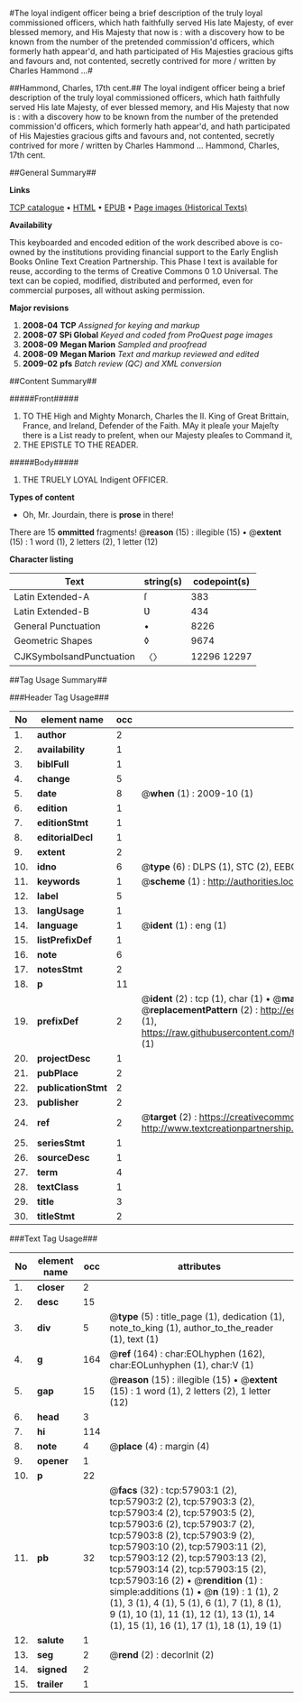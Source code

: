 #The loyal indigent officer being a brief description of the truly loyal commissioned officers, which hath faithfully served His late Majesty, of ever blessed memory, and His Majesty that now is : with a discovery how to be known from the number of the pretended commission'd officers, which formerly hath appear'd, and hath participated of His Majesties gracious gifts and favours and, not contented, secretly contrived for more / written by Charles Hammond ...#

##Hammond, Charles, 17th cent.##
The loyal indigent officer being a brief description of the truly loyal commissioned officers, which hath faithfully served His late Majesty, of ever blessed memory, and His Majesty that now is : with a discovery how to be known from the number of the pretended commission'd officers, which formerly hath appear'd, and hath participated of His Majesties gracious gifts and favours and, not contented, secretly contrived for more / written by Charles Hammond ...
Hammond, Charles, 17th cent.

##General Summary##

**Links**

[TCP catalogue](http://www.ota.ox.ac.uk/tcp/)  • 
[HTML](http://tei.it.ox.ac.uk/tcp/Texts-HTML/free/A45/A45382.html)  • 
[EPUB](http://tei.it.ox.ac.uk/tcp/Texts-EPUB/free/A45/A45382.epub) • 
[Page images (Historical Texts)](https://data.historicaltexts.jisc.ac.uk/view?pubId=eebo-12261127e&pageId=eebo-12261127e-57903-1)

**Availability**

This keyboarded and encoded edition of the
	       work described above is co-owned by the institutions
	       providing financial support to the Early English Books
	       Online Text Creation Partnership. This Phase I text is
	       available for reuse, according to the terms of Creative
	       Commons 0 1.0 Universal. The text can be copied,
	       modified, distributed and performed, even for
	       commercial purposes, all without asking permission.

**Major revisions**

1. __2008-04__ __TCP__ *Assigned for keying and markup*
1. __2008-07__ __SPi Global__ *Keyed and coded from ProQuest page images*
1. __2008-09__ __Megan Marion__ *Sampled and proofread*
1. __2008-09__ __Megan Marion__ *Text and markup reviewed and edited*
1. __2009-02__ __pfs__ *Batch review (QC) and XML conversion*

##Content Summary##

#####Front#####

1. TO THE High and Mighty Monarch, Charles the II. King of Great Brittain, France, and Ireland, Defender of the Faith.
MAy it pleaſe your Majeſty there is a List ready to preſent, when our Majesty pleaſes to Command it,
1. THE EPISTLE TO THE READER.

#####Body#####

1. THE TRUELY LOYAL Indigent OFFICER.

**Types of content**

  * Oh, Mr. Jourdain, there is **prose** in there!

There are 15 **ommitted** fragments! 
 @__reason__ (15) : illegible (15)  •  @__extent__ (15) : 1 word (1), 2 letters (2), 1 letter (12)

**Character listing**


|Text|string(s)|codepoint(s)|
|---|---|---|
|Latin Extended-A|ſ|383|
|Latin Extended-B|Ʋ|434|
|General Punctuation|•|8226|
|Geometric Shapes|◊|9674|
|CJKSymbolsandPunctuation|〈〉|12296 12297|

##Tag Usage Summary##

###Header Tag Usage###

|No|element name|occ|attributes|
|---|---|---|---|
|1.|__author__|2||
|2.|__availability__|1||
|3.|__biblFull__|1||
|4.|__change__|5||
|5.|__date__|8| @__when__ (1) : 2009-10 (1)|
|6.|__edition__|1||
|7.|__editionStmt__|1||
|8.|__editorialDecl__|1||
|9.|__extent__|2||
|10.|__idno__|6| @__type__ (6) : DLPS (1), STC (2), EEBO-CITATION (1), OCLC (1), VID (1)|
|11.|__keywords__|1| @__scheme__ (1) : http://authorities.loc.gov/ (1)|
|12.|__label__|5||
|13.|__langUsage__|1||
|14.|__language__|1| @__ident__ (1) : eng (1)|
|15.|__listPrefixDef__|1||
|16.|__note__|6||
|17.|__notesStmt__|2||
|18.|__p__|11||
|19.|__prefixDef__|2| @__ident__ (2) : tcp (1), char (1)  •  @__matchPattern__ (2) : ([0-9\-]+):([0-9IVX]+) (1), (.+) (1)  •  @__replacementPattern__ (2) : http://eebo.chadwyck.com/downloadtiff?vid=$1&page=$2 (1), https://raw.githubusercontent.com/textcreationpartnership/Texts/master/tcpchars.xml#$1 (1)|
|20.|__projectDesc__|1||
|21.|__pubPlace__|2||
|22.|__publicationStmt__|2||
|23.|__publisher__|2||
|24.|__ref__|2| @__target__ (2) : https://creativecommons.org/publicdomain/zero/1.0/ (1), http://www.textcreationpartnership.org/docs/. (1)|
|25.|__seriesStmt__|1||
|26.|__sourceDesc__|1||
|27.|__term__|4||
|28.|__textClass__|1||
|29.|__title__|3||
|30.|__titleStmt__|2||


###Text Tag Usage###

|No|element name|occ|attributes|
|---|---|---|---|
|1.|__closer__|2||
|2.|__desc__|15||
|3.|__div__|5| @__type__ (5) : title_page (1), dedication (1), note_to_king (1), author_to_the_reader (1), text (1)|
|4.|__g__|164| @__ref__ (164) : char:EOLhyphen (162), char:EOLunhyphen (1), char:V (1)|
|5.|__gap__|15| @__reason__ (15) : illegible (15)  •  @__extent__ (15) : 1 word (1), 2 letters (2), 1 letter (12)|
|6.|__head__|3||
|7.|__hi__|114||
|8.|__note__|4| @__place__ (4) : margin (4)|
|9.|__opener__|1||
|10.|__p__|22||
|11.|__pb__|32| @__facs__ (32) : tcp:57903:1 (2), tcp:57903:2 (2), tcp:57903:3 (2), tcp:57903:4 (2), tcp:57903:5 (2), tcp:57903:6 (2), tcp:57903:7 (2), tcp:57903:8 (2), tcp:57903:9 (2), tcp:57903:10 (2), tcp:57903:11 (2), tcp:57903:12 (2), tcp:57903:13 (2), tcp:57903:14 (2), tcp:57903:15 (2), tcp:57903:16 (2)  •  @__rendition__ (1) : simple:additions (1)  •  @__n__ (19) : 1 (1), 2 (1), 3 (1), 4 (1), 5 (1), 6 (1), 7 (1), 8 (1), 9 (1), 10 (1), 11 (1), 12 (1), 13 (1), 14 (1), 15 (1), 16 (1), 17 (1), 18 (1), 19 (1)|
|12.|__salute__|1||
|13.|__seg__|2| @__rend__ (2) : decorInit (2)|
|14.|__signed__|2||
|15.|__trailer__|1||
